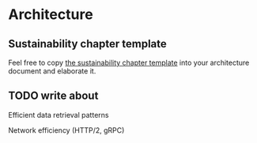 # Architecture

## Sustainability chapter template

Feel free to copy [the  sustainability chapter template](softwareArchitectureSustainabilityChapter.md) into your architecture document and elaborate it.

## TODO write about

Efficient data retrieval patterns

Network efficiency (HTTP/2, gRPC)
